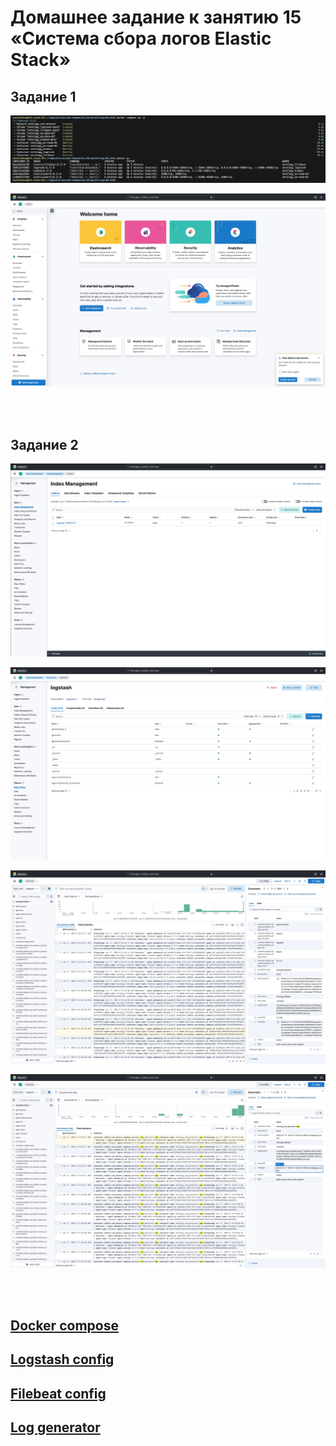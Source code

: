 # Домашнее задание к занятию 15 «Система сбора логов Elastic Stack»

## Задание 1

![Скриншот 1](https://github.com/cachmc/netology_devops_homework/raw/main/05-monitoring/03-elk/pictures/task-01-00.png)

![Скриншот 2](https://github.com/cachmc/netology_devops_homework/raw/main/05-monitoring/03-elk/pictures/task-01-01.png)

<br>
<br>

## Задание 2

![Скриншот 3](https://github.com/cachmc/netology_devops_homework/raw/main/05-monitoring/03-elk/pictures/task-02-00.png)

![Скриншот 4](https://github.com/cachmc/netology_devops_homework/raw/main/05-monitoring/03-elk/pictures/task-02-01.png)

![Скриншот 5](https://github.com/cachmc/netology_devops_homework/raw/main/05-monitoring/03-elk/pictures/task-02-02.png)

![Скриншот 6](https://github.com/cachmc/netology_devops_homework/raw/main/05-monitoring/03-elk/pictures/task-02-03.png)

<br>
<br>

## [Docker compose](https://github.com/cachmc/netology_devops_homework/tree/main/05-monitoring/03-elk/src/compose.yaml)

## [Logstash config](https://github.com/cachmc/netology_devops_homework/tree/main/05-monitoring/03-elk/src/logstash.conf)

## [Filebeat config](https://github.com/cachmc/netology_devops_homework/tree/main/05-monitoring/03-elk/src/filebeat.yml)

## [Log generator](https://github.com/cachmc/netology_devops_homework/tree/main/05-monitoring/03-elk/src/log-generator-app.py)
